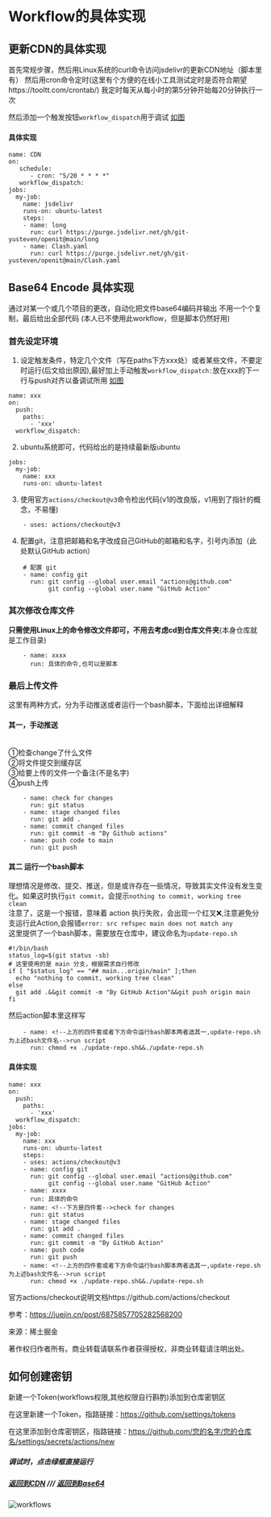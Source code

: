 # Workflow的具体实现

## 更新CDN的具体实现
首先常规步骤，然后用Linux系统的curl命令访问jsdelivr的更新CDN地址（脚本里有）
然后用cron命令定时(这里有个方便的在线小工具测试定时是否符合期望https://tooltt.com/crontab/) 我定时每天从每小时的第5分钟开始每20分钟执行一次

然后添加一个触发按钮`workflow_dispatch`用于调试  [如图](#调试时点击绿框直接运行)
#### 具体实现

```
name: CDN
on: 
   schedule:
      - cron: "5/20 * * * *"
   workflow_dispatch:
jobs:
  my-job:
    name: jsdelivr
    runs-on: ubuntu-latest
    steps:
    - name: long
      run: curl https://purge.jsdelivr.net/gh/git-yusteven/openit@main/long
    - name: Clash.yaml
      run: curl https://purge.jsdelivr.net/gh/git-yusteven/openit@main/Clash.yaml
```

## Base64 Encode 具体实现
通过对某一个或几个项目的更改，自动化把文件base64编码并输出
不用一个个复制，最后给出全部代码 (本人已不使用此workflow，但是脚本仍然好用)
### 首先设定环境
1. 设定触发条件，特定几个文件（写在paths下方xxx处）或者某些文件，不要定时运行(后文给出原因),最好加上手动触发`workflow_dispatch:`放在xxx的下一行与push对齐以备调试所用
[如图](#调试时点击绿框直接运行)
```
name: xxx
on: 
  push:
    paths:
      - 'xxx'
  workflow_dispatch:
```
2. ubuntu系统即可，代码给出的是持续最新版ubuntu
```
jobs:
  my-job:
    name: xxx
    runs-on: ubuntu-latest
```
3. 使用官方`actions/checkout@v3`命令检出代码(v1的改良版，v1用到了指针的概念，不易懂)
```
    - uses: actions/checkout@v3
```
4. 配置git，注意把邮箱和名字改成自己GitHub的邮箱和名字，引号内添加（此处默认GitHub action）
```
    # 配置 git
    - name: config git
      run: git config --global user.email "actions@github.com"
           git config --global user.name "GitHub Action"
```
### 其次修改仓库文件
**只需使用Linux上的命令修改文件即可，不用去考虑cd到仓库文件夹**(本身仓库就是工作目录)

```
    - name: xxxx
      run: 具体的命令,也可以是脚本
```
### 最后上传文件
这里有两种方式，分为手动推送或者运行一个bash脚本，下面给出详细解释

#### 其一，手动推送
<br>①检查change了什么文件
<br>②将文件提交到缓存区
<br>③给要上传的文件一个备注(不是名字)
<br>④push上传

```
    - name: check for changes
      run: git status
    - name: stage changed files
      run: git add .
    - name: commit changed files
      run: git commit -m "By Github actions"
    - name: push code to main
      run: git push
````
#### 其二 运行一个bash脚本
理想情况是修改、提交、推送，但是或许存在一些情况，导致其实文件没有发生变化。如果这时执行`git commit`，会提示`nothing to commit, working tree clean`
<br>注意了，这是一个报错，意味着 action 执行失败，会出现一个红叉❌,注意避免分支运行此Action,会报错`error: src refspec main does not match any`
<br>这里提供了一个bash脚本，需要放在仓库中，建议命名为`update-repo.sh`

```
#!/bin/bash
status_log=$(git status -sb)
# 这里使用的是 main 分支，根据需求自行修改
if [ "$status_log" == "## main...origin/main" ];then
  echo "nothing to commit, working tree clean"
else
  git add .&&git commit -m "By GitHub Action"&&git push origin main
fi
```
然后action脚本里这样写
```
    - name: <!--上方的四件套或者下方命令运行bash脚本两者选其一,update-repo.sh为上述bash文件名-->run script
      run: chmod +x ./update-repo.sh&&./update-repo.sh
```
#### 具体实现

```
name: xxx
on: 
  push:
    paths:
      - 'xxx'
  workflow_dispatch:
jobs:
  my-job:
    name: xxx
    runs-on: ubuntu-latest
    steps:
    - uses: actions/checkout@v3
    - name: config git
      run: git config --global user.email "actions@github.com"
           git config --global user.name "GitHub Action"
    - name: xxxx
      run: 具体的命令
    - name: <!--下方是四件套-->check for changes
      run: git status
    - name: stage changed files
      run: git add .
    - name: commit changed files
      run: git commit -m "By GitHub Action"
    - name: push code
      run: git push
    - name: <!--上方的四件套或者下方命令运行bash脚本两者选其一,update-repo.sh为上述bash文件名-->run script
      run: chmod +x ./update-repo.sh&&./update-repo.sh
```
官方actions/checkout说明文档https://github.com/actions/checkout

参考：https://juejin.cn/post/6875857705282568200

来源：稀土掘金

著作权归作者所有。商业转载请联系作者获得授权，非商业转载请注明出处。
## 如何创建密钥
新建一个Token(workflows权限,其他权限自行斟酌)添加到仓库密钥区

在这里新建一个Token，指路链接：https://github.com/settings/tokens

在这里添加到仓库密钥区，指路链接：https://github.com/您的名字/您的仓库名/settings/secrets/actions/new


##### 调试时，点击绿框直接运行

##### [返回到CDN](#cdn具体实现) /// [返回到Base64](#base64-encode-具体实现)
![workflows](https://github.com/git-yusteven/openit/raw/main/images/workflows.jpg)
